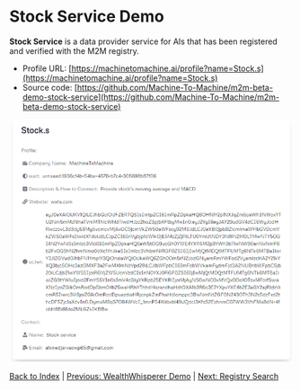 # Stock Service Demo

**Stock Service** is a data provider service for AIs that has been registered and verified with the M2M registry.

* Profile URL: [https://machinetomachine.ai/profile?name=Stock.s](https://machinetomachine.ai/profile?name=Stock.s) 
* Source code: [https://github.com/Machine-To-Machine/m2m-beta-demo-stock-service](https://github.com/Machine-To-Machine/m2m-beta-demo-stock-service)

![Stock Service](../images/image3.png)

[Back to Index](../index.md) | [Previous: WealthWhisperer Demo](./wealthWhisperer_demo.md) | [Next: Registry Search](./registry_search.md)
